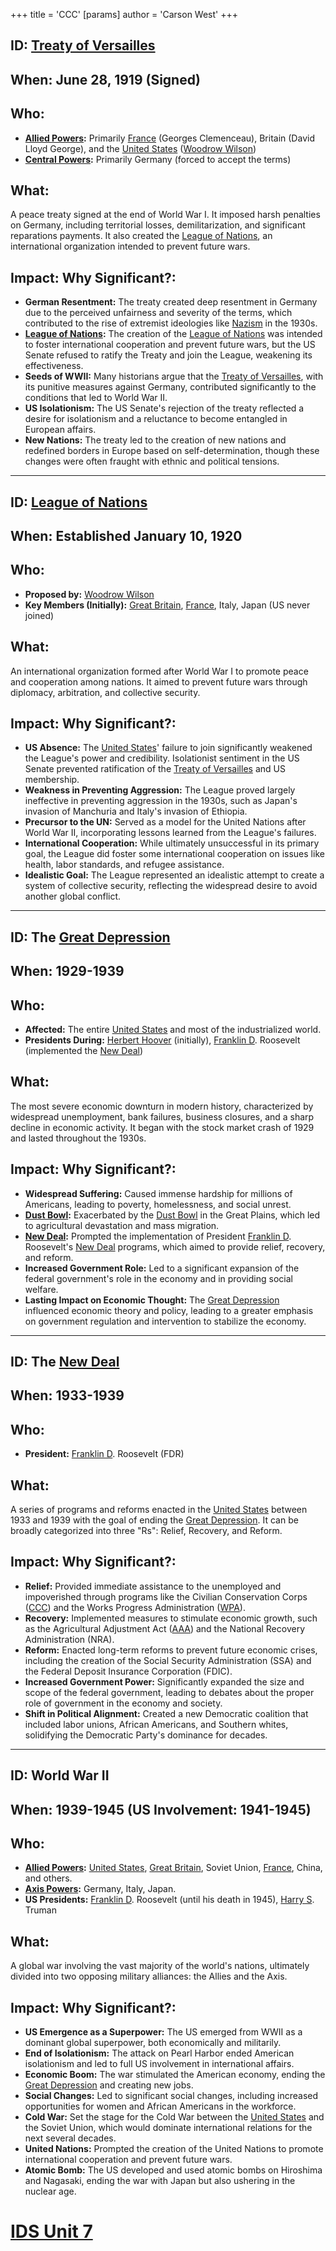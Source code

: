 +++
 title = 'CCC'
[params]
	author = 'Carson West'
+++
## ID: [Treaty of Versailles](./../treaty-of-versailles/)

## When: June 28, 1919 (Signed)

## Who:
* **[Allied Powers](./../allied-powers/):** Primarily [France](./../france/) (Georges Clemenceau), Britain (David Lloyd George), and the [United States](./../united-states/) ([Woodrow Wilson](./../woodrow-wilson/))
* **[Central Powers](./../central-powers/):** Primarily Germany (forced to accept the terms)

## What:
A peace treaty signed at the end of World War I.  It imposed harsh penalties on Germany, including territorial losses, demilitarization, and significant reparations payments.  It also created the [League of Nations](./../league-of-nations/), an international organization intended to prevent future wars.

## Impact: Why Significant?:
* **German Resentment:**  The treaty created deep resentment in Germany due to the perceived unfairness and severity of the terms, which contributed to the rise of extremist ideologies like [Nazism](./../nazism/) in the 1930s.
* **[League of Nations](./../league-of-nations/):** The creation of the [League of Nations](./../league-of-nations/) was intended to foster international cooperation and prevent future wars, but the US Senate refused to ratify the Treaty and join the League, weakening its effectiveness.
* **Seeds of WWII:** Many historians argue that the [Treaty of Versailles](./../treaty-of-versailles/), with its punitive measures against Germany, contributed significantly to the conditions that led to World War II.
* **US Isolationism:** The US Senate's rejection of the treaty reflected a desire for isolationism and a reluctance to become entangled in European affairs.
* **New Nations:** The treaty led to the creation of new nations and redefined borders in Europe based on self-determination, though these changes were often fraught with ethnic and political tensions.

---

## ID: [League of Nations](./../league-of-nations/)

## When: Established January 10, 1920

## Who:
* **Proposed by:** [Woodrow Wilson](./../woodrow-wilson/)
* **Key Members (Initially):** [Great Britain](./../great-britain/), [France](./../france/), Italy, Japan (US never joined)

## What:
An international organization formed after World War I to promote peace and cooperation among nations. It aimed to prevent future wars through diplomacy, arbitration, and collective security.

## Impact: Why Significant?:
* **US Absence:** The [United States](./../united-states/)' failure to join significantly weakened the League's power and credibility. Isolationist sentiment in the US Senate prevented ratification of the [Treaty of Versailles](./../treaty-of-versailles/) and US membership.
* **Weakness in Preventing Aggression:**  The League proved largely ineffective in preventing aggression in the 1930s, such as Japan's invasion of Manchuria and Italy's invasion of Ethiopia.
* **Precursor to the UN:** Served as a model for the United Nations after World War II, incorporating lessons learned from the League's failures.
* **International Cooperation:** While ultimately unsuccessful in its primary goal, the League did foster some international cooperation on issues like health, labor standards, and refugee assistance.
* **Idealistic Goal:**  The League represented an idealistic attempt to create a system of collective security, reflecting the widespread desire to avoid another global conflict.

---

## ID: The [Great Depression](./../great-depression/)

## When: 1929-1939

## Who:
* **Affected:** The entire [United States](./../united-states/) and most of the industrialized world.
* **Presidents During:** [Herbert Hoover](./../herbert-hoover/) (initially), [Franklin D](./../franklin-d/). Roosevelt (implemented the [New Deal](./../new-deal/))

## What:
The most severe economic downturn in modern history, characterized by widespread unemployment, bank failures, business closures, and a sharp decline in economic activity. It began with the stock market crash of 1929 and lasted throughout the 1930s.

## Impact: Why Significant?:
* **Widespread Suffering:** Caused immense hardship for millions of Americans, leading to poverty, homelessness, and social unrest.
* **[Dust Bowl](./../dust-bowl/):** Exacerbated by the [Dust Bowl](./../dust-bowl/) in the Great Plains, which led to agricultural devastation and mass migration.
* **[New Deal](./../new-deal/):**  Prompted the implementation of President [Franklin D](./../franklin-d/). Roosevelt's [New Deal](./../new-deal/) programs, which aimed to provide relief, recovery, and reform.
* **Increased Government Role:**  Led to a significant expansion of the federal government's role in the economy and in providing social welfare.
* **Lasting Impact on Economic Thought:**  The [Great Depression](./../great-depression/) influenced economic theory and policy, leading to a greater emphasis on government regulation and intervention to stabilize the economy.

---

## ID: The [New Deal](./../new-deal/)

## When: 1933-1939

## Who:
* **President:** [Franklin D](./../franklin-d/). Roosevelt (FDR)

## What:
A series of programs and reforms enacted in the [United States](./../united-states/) between 1933 and 1939 with the goal of ending the [Great Depression](./../great-depression/). It can be broadly categorized into three "Rs": Relief, Recovery, and Reform.

## Impact: Why Significant?:
* **Relief:** Provided immediate assistance to the unemployed and impoverished through programs like the Civilian Conservation Corps ([CCC](./../ccc/)) and the Works Progress Administration ([WPA](./../wpa/)).
* **Recovery:** Implemented measures to stimulate economic growth, such as the Agricultural Adjustment Act ([AAA](./../aaa/)) and the National Recovery Administration (NRA).
* **Reform:** Enacted long-term reforms to prevent future economic crises, including the creation of the Social Security Administration (SSA) and the Federal Deposit Insurance Corporation (FDIC).
* **Increased Government Power:** Significantly expanded the size and scope of the federal government, leading to debates about the proper role of government in the economy and society.
* **Shift in Political Alignment:**  Created a new Democratic coalition that included labor unions, African Americans, and Southern whites, solidifying the Democratic Party's dominance for decades.

---

## ID: World War II

## When: 1939-1945 (US Involvement: 1941-1945)

## Who:
* **[Allied Powers](./../allied-powers/):** [United States](./../united-states/), [Great Britain](./../great-britain/), Soviet Union, [France](./../france/), China, and others.
* **[Axis Powers](./../axis-powers/):** Germany, Italy, Japan.
* **US Presidents:** [Franklin D](./../franklin-d/). Roosevelt (until his death in 1945), [Harry S](./../harry-s/). Truman

## What:
A global war involving the vast majority of the world's nations, ultimately divided into two opposing military alliances: the Allies and the Axis.

## Impact: Why Significant?:
* **US Emergence as a Superpower:** The US emerged from WWII as a dominant global superpower, both economically and militarily.
* **End of Isolationism:** The attack on Pearl Harbor ended American isolationism and led to full US involvement in international affairs.
* **Economic Boom:** The war stimulated the American economy, ending the [Great Depression](./../great-depression/) and creating new jobs.
* **Social Changes:**  Led to significant social changes, including increased opportunities for women and African Americans in the workforce.
* **Cold War:**  Set the stage for the Cold War between the [United States](./../united-states/) and the Soviet Union, which would dominate international relations for the next several decades.
* **United Nations:** Prompted the creation of the United Nations to promote international cooperation and prevent future wars.
* **Atomic Bomb:** The US developed and used atomic bombs on Hiroshima and Nagasaki, ending the war with Japan but also ushering in the nuclear age.

# [IDS Unit 7](./../ids-unit-7/)